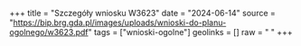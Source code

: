 +++
title = "Szczegóły wniosku W3623"
date = "2024-06-14"
source = "https://bip.brg.gda.pl/images/uploads/wnioski-do-planu-ogolnego/w3623.pdf"
tags = ["wnioski-ogolne"]
geolinks = []
raw = " "
+++





